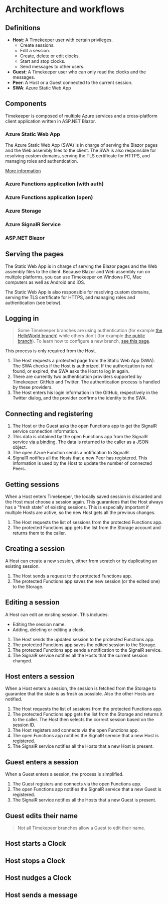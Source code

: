 # Architecture and workflows

## Definitions

- **Host**: A Timekeeper user with certain privileges.
  - Create sessions.
  - Edit a session.
  - Create, delete or edit clocks.
  - Start and stop clocks.
  - Send messages to other users.
- **Guest**: A Timekeeper user who can only read the clocks and the messages.
- **Peer**: A Host or a Guest connected to the current session.
- **SWA**: Azure Static Web App

## Components

Timekeeper is composed of multiple Azure services and a cross-platform client application written in ASP.NET Blazor.

### Azure Static Web App

The Azure Static Web App (SWA) is in charge of serving the Blazor pages and the Web assembly files to the client. The SWA is also responsible for resolving custom domains, serving the TLS certificate for HTTPS, and managing roles and authentication.

[More information]()

### Azure Functions application (with auth)

### Azure Functions application (open)

### Azure Storage

### Azure SignalR Service

### ASP.NET Blazor

## Serving the pages

The Static Web App is in charge of serving the Blazor pages and the Web assembly files to the client. Because Blazor and Web assembly run on multiple platforms, you can use Timekeeper on Windows PC, Mac computers as well as Android and iOS.

The Static Web App is also responsible for resolving custom domains, serving the TLS certificate for HTTPS, and managing roles and authentication (see below).

## Logging in

> Some Timekeeper branches are using authentication (for example [the HelloWorld branch](https://helloworld.timekeeper.cloud)) while others don't (for example [the public branch](https://timekeeper.cloud)). To learn how to configure a new branch, [see this page](../dependent-branch/index.md).

This process is only required from the Host.

1. The Host requests a protected page from the Static Web App (SWA). The SWA checks if the Host is authorized. If the authorization is not found, or expired, the SWA asks the Host to log in again.
1. There are currently two authentication providers supported by Timekeeper: GitHub and Twitter. The authentication process is handled by these providers.
1. The Host enters his login information in the GitHub, respectively in the Twitter dialog, and the provider confirms the identity to the SWA.

## Connecting and registering

1. The Host or the Guest asks the open Functions app to get the SignalR service connection information.
1. This data is obtained by the open Functions app from the SignalR service [via a binding](TODO). The data is returned to the caller as a JSON object.
1. The open Azure Function sends a notification to SignalR.
1. SignalR notifies all the Hosts that a new Peer has registered. This information is used by the Host to update the number of connected Peers.

## Getting sessions

When a Host enters Timekeeper, the locally saved session is discarded and the Host must choose a session again. This guarantees that the Host always has a "fresh state" of existing sessions. This is especially important if multiple Hosts are active, so the new Host gets all the previous changes.

1. The Host requests the list of sessions from the protected Functions app.
1. The protected Functions app gets the list from the Storage account and returns them to the caller.

## Creating a session

A Host can create a new session, either from scratch or by duplicating an existing session.

1. The Host sends a request to the protected Functions app.
1. The protected Functions app saves the new session (or the edited one) to the Storage.

## Editing a session

A Host can edit an existing session. This includes:

- Editing the session name.
- Adding, deleting or editing a clock.

1. The Host sends the updated session to the protected Functions app.
1. The protected Functions app saves the edited session to the Storage.
1. The protected Functions app sends a notification to the SignalR service.
1. The SignalR service notifies all the Hosts that the current session changed.

## Host enters a session

When a Host enters a session, the session is fetched from the Storage to guarantee that the state is as fresh as possible. Also the other Hosts are notified.

1. The Host requests the list of sessions from the protected Functions app.
1. The protected Functions app gets the list from the Storage and returns it to the caller. The Host then selects the correct session based on the session ID.
1. The Host registers and connects via the open Functions app.
1. The open Functions app notifies the SignalR service that a new Host is registered.
1. The SignalR service notifies all the Hosts that a new Host is present.

## Guest enters a session

When a Guest enters a session, the process is simplified.

1. The Guest registers and connects via the open Functions app.
1. The open Functions app notifies the SignalR service that a new Guest is registered.
1. The SignalR service notifies all the Hosts that a new Guest is present.

## Guest edits their name

> Not all Timekepeer branches allow a Guest to edit their name.

## Host starts a Clock

## Host stops a Clock

## Host nudges a Clock

## Host sends a message